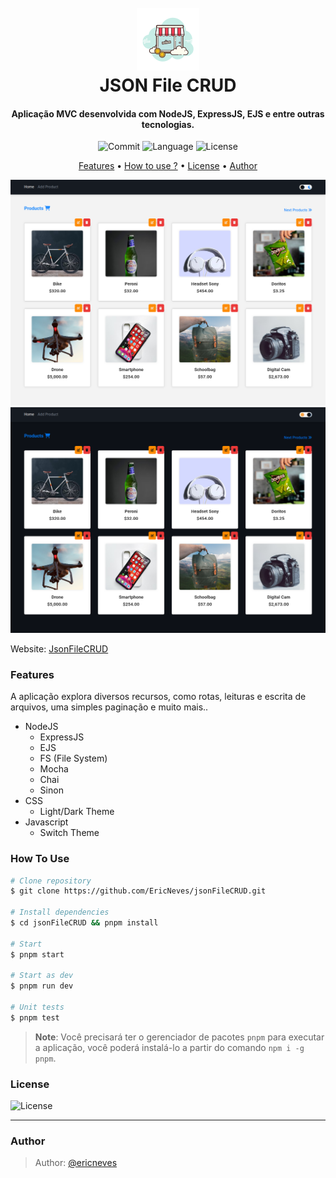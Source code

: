 
<h1 align="center">
  <br>
  <img src=".github/icon.png">
  <br>
  JSON File CRUD 
  <br>
</h1>

<h4 align="center">Aplicação MVC desenvolvida com NodeJS, ExpressJS, EJS e entre outras tecnologias.</h4>

<p align="center">
  <img src="https://img.shields.io/github/last-commit/ericneves/jsonFileCRUD?style=flat-square&logo=pnpm&logoColor=yellow&labelColor=dark&color=red" alt="Commit">
  <img src="https://img.shields.io/github/languages/top/ericneves/jsonFileCRUD?style=flat-square&logo=javascript&logoColor=yellow&color=yellow" alt="Language">
  <img src="https://img.shields.io/github/license/ericneves/jsonfileCRUD?style=flat-square&logo=github" alt="License">
</p>

<p align="center">
  <a href="#features">Features</a> •
  <a href="#how-to-use">How to use ?</a> •
  <a href="#license">License</a> •
  <a href="#author">Author</a>
</p>

![screenshot](.github/screenshotA.png)
![screenshot](.github/screenshotB.png)

Website: [JsonFileCRUD](https://jsonfilecrud.onrender.com/)

### Features

A aplicação explora diversos recursos, como rotas, leituras e escrita de arquivos, uma simples paginação e muito mais..

* NodeJS
  - ExpressJS
  - EJS
  - FS (File System)
  - Mocha 
  - Chai
  - Sinon
* CSS
  - Light/Dark Theme
* Javascript
  - Switch Theme

### How To Use

```bash
# Clone repository
$ git clone https://github.com/EricNeves/jsonFileCRUD.git

# Install dependencies
$ cd jsonFileCRUD && pnpm install 

# Start 
$ pnpm start

# Start as dev
$ pnpm run dev

# Unit tests
$ pnpm test

```
> **Note**:
> Você precisará ter o gerenciador de pacotes `pnpm` para executar a aplicação, você poderá instalá-lo a partir do comando `npm i -g pnpm`.


### License

<img src="https://img.shields.io/github/license/ericneves/jsonfileCRUD?style=flat-square&logo=github" alt="License">

---

### Author
> Author: [@ericneves](https://www.instagram.com/ericneves_dev/) 
